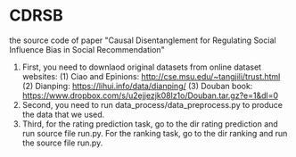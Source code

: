 # CDRSB
the source code of paper "Causal Disentanglement for Regulating Social Influence Bias in Social Recommendation"

1. First, you need to downlaod original datasets from online dataset websites:
   (1) Ciao and Epinions: http://cse.msu.edu/~tangjili/trust.html
   (2) Dianping: https://lihui.info/data/dianping/
   (3) Douban book: https://www.dropbox.com/s/u2ejjezjk08lz1o/Douban.tar.gz?e=1&dl=0
2. Second, you need to run data_process/data_preprocess.py to produce the data that we used.
3. Third, for the rating prediction task, go to the dir rating prediction and run source file run.py.
For the ranking task, go to the dir ranking and run the source file run.py.